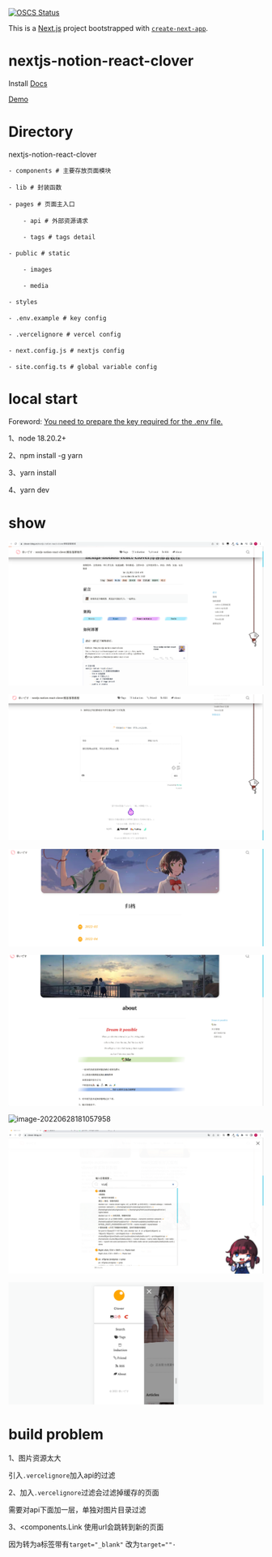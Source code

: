 [![OSCS Status](https://www.oscs1024.com/platform/badge/Mnxj/nextjs-notion-react-clover.svg?size=small)](https://www.oscs1024.com/project/Mnxj/nextjs-notion-react-clover?ref=badge_small)

This is a [Next.js](https://nextjs.org/) project bootstrapped with [`create-next-app`](https://github.com/vercel/next.js/tree/canary/packages/create-next-app).

# nextjs-notion-react-clover

Install [Docs](https://clover-blog.cn/nextjs-notion-react-clover%E5%8D%9A%E5%AE%A2%E9%83%A8%E7%BD%B2%E6%95%99%E7%A8%8B)

[Demo](https://clover-blog.cn/) 



# Directory
nextjs-notion-react-clover

	- components # 主要存放页面模块
 
	- lib # 封装函数
 
	- pages # 页面主入口
 
		- api # 外部资源请求
  
		- tags # tags detail
  
	- public # static
 
		- images 
  
		- media 
  
	- styles 
 
	- .env.example # key config
 
	- .vercelignore # vercel config
 
	- next.config.js # nextjs config
 
	- site.config.ts # global variable config

# local start
Foreword: [You need to prepare the key required for the .env file.](https://www.notion.so/nextjs-notion-react-clover-2f0f3d3248534cc1ae4ea20006ca6c71) 

1、node 18.20.2+

2、npm install -g yarn

3、yarn install

4、yarn dev

# show

![image-20220628180917307](README/image-20220628180917307.png)

![image-20220628180937921](README/image-20220628180937921.png)



![image-20220628181011345](README/image-20220628181011345.png)



![image-20220628181033678](README/image-20220628181033678.png)



![image-20220628181057958](README/image-20220628181057958.png)

![image-20220628181127478](README/image-20220628181127478.png)

![image-20220628181154309](README/image-20220628181154309.png)



# build problem

1、图片资源太大

引入`.vercelignore`加入api的过滤

2、加入`.vercelignore`过滤会过滤掉缓存的页面

需要对api下面加一层，单独对图片目录过滤

3、<components.Link 使用url会跳转到新的页面

因为转为a标签带有`target="_blank"` 改为`target=""·`

